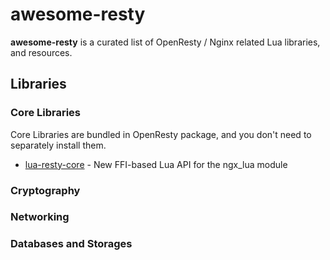 # awesome-resty

**awesome-resty** is a curated list of OpenResty / Nginx related Lua libraries, and resources.

## Libraries

### Core Libraries

Core Libraries are bundled in OpenResty package, and you don't need to separately install them.

* [lua-resty-core](https://github.com/openresty/lua-resty-core) - New FFI-based Lua API for the ngx_lua module

### Cryptography

### Networking

### Databases and Storages


